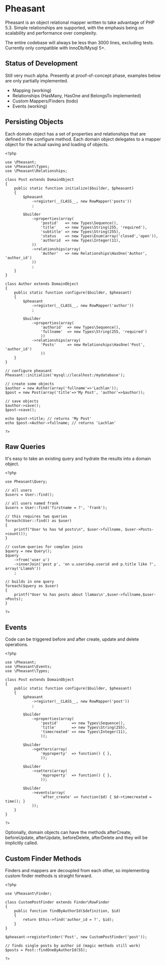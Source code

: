 Pheasant
=======================================

Pheasant is an object relational mapper written to take advantage of PHP 5.3. Simple relationships
are supported, with the emphasis being on scalability and performance over complexity.

The entire codebase will always be less than 3000 lines, excluding tests. Currently only compatible with
InnoDb/Mysql 5+.

Status of Development
---------------------------------

Still very much alpha. Presently at proof-of-concept phase, examples below are only
partially implemented.

- Mapping (working)
- Relationships (HasMany, HasOne and BelongsTo implemented)
- Custom Mappers/Finders (todo)
- Events (working)

Persisting Objects
---------------------------------

Each domain object has a set of properties and relationships that are defined in the
configure method. Each domain object delegates to a mapper object for the actual saving
and loading of objects.

	<?php

	use \Pheasant;
	use \Pheasant\Types;
	use \Pheasant\Relationships;

	class Post extends DomainObject
	{
		public static function initialize($builder, $pheasant)
		{
			$pheasant
				->register(__CLASS__, new RowMapper('posts'))
				;

			$builder
				->properties(array(
					'postid'   => new Types\Sequence(),
					'title'    => new Types\String(255, 'required'),
					'subtitle' => new Types\String(255),
					'status    => new Types\Enum(array('closed','open')),
					'authorid  => new Types\Integer(11),
				))
				->relationships(array(
					'Author'   => new Relationships\HasOne('Author', 'author_id')
				))
				;
		}
	}

	class Author extends DomainObject
	{
		public static function configure($builder, $pheasant)
		{
			$pheasant
				->register(__CLASS__, new RowMapper('author'))
				;

			$builder
				->properties(array(
					'authorid'  => new Types\Sequence(),
					'fullname'  => new Types\String(255, 'required')
					))
				->relationships(array(
					'Posts'     => new Relationships\HasOne('Post', 'author_id')
					))
		}
	}

	// configure pheasant
	Pheasant::initialize('mysql://localhost:/mydatabase');

	// create some objects
	$author = new Author(array('fullname'=>'Lachlan'));
	$post = new Post(array('title'=>'My Post', 'author'=>$author));

	// save objects
	$author->save();
	$post->save();

	echo $post->title; // returns 'My Post'
	echo $post->Author->fullname; // returns 'Lachlan'

	?>

Raw Queries
---------------------------------

It's easy to take an existing query and hydrate the results into a domain object.

	<?php

	use Pheasant\Query;

	// all users
	$users = User::find();

	// all users named frank
	$users = User::find('firstname = ?', 'frank');

	// this requires two queries
	foreach(User::find() as $user)
	{
		printf("User %s has %d posts\n", $user->fullname, $user->Posts->count());
	}

	// custom queries for complex joins
	$query = new Query();
	$query
		->from('user u')
		->innerJoin('post p', 'on u.userid=p.userid and p.title like ?', array('Llama%'))
		;

	// builds in one query
	foreach($query as $user)
	{
		printf("User %s has posts about llamas\n',$user->fullname,$user->Posts);
	}

	?>

Events
---------------------------------

Code can be triggered before and after create, update and delete operations.

	<?php

	use \Pheasant;
	use \Pheasant\Events;
	use \Pheasant\Types;

	class Post extends DomainObject
	{
		public static function configure($builder, $pheasant)
		{
			$pheasant
				->register(__CLASS__, new RowMapper('post'))
				;

			$builder
				->properties(array(
					'postid'      => new Types\Sequence(),
					'title'       => new Types\String(255),
					'timecreated' => new Types\Integer(11),
					));

			$builder
				->getters(array(
					'myproperty'  => function() { },
					));

			$builder
				->setters(array(
					'myproperty'  => function() { },
					));

			$builder
				->events(array(
					'after_create' => function($d) { $d->timecreated = time(); }
				));
		}
	}

	?>

Optionally, domain objects can have the methods afterCreate, beforeUpdate, afterUpdate,
beforeDelete, afterDelete and they will be implicitly called.

Custom Finder Methods
---------------------------------

Finders and mappers are decoupled from each other, so implementing custom finder methods
is straight forward.

	<?php

	use \Pheasant\Finder;

	class CustomPostFinder extends Finder\RowFinder
	{
		public function findByAuthorId($definition, $id)
		{
			return $this->find('author_id = ?', $id);
		}
	}

	$pheasant->registerFinder('Post', new CustomPostFinder('post'));

	// finds single posts by author id (magic methods still work)
	$posts = Post::findOneByAuthorId(55);

	?>

